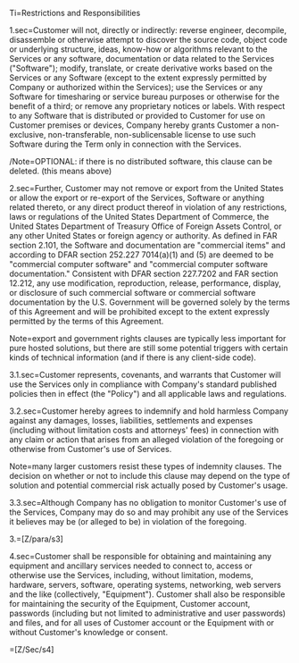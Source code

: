 Ti=Restrictions and Responsibilities

1.sec=Customer will not, directly or indirectly: reverse engineer, decompile, disassemble or otherwise attempt to discover the source code, object code or underlying structure, ideas, know-how or algorithms relevant to the Services or any software, documentation or data related to the Services ("Software"); modify, translate, or create derivative works based on the Services or any Software (except to the extent expressly permitted by Company or authorized within the Services); use the Services or any Software for timesharing or service bureau purposes or otherwise for the benefit of a third; or remove any proprietary notices or labels.  With respect to any Software that is distributed or provided to Customer for use on Customer premises or devices, Company hereby grants Customer a non-exclusive, non-transferable, non-sublicensable license to use such Software during the Term only in connection with the Services.

/Note=OPTIONAL: if there is no distributed software, this clause can be deleted. (this means above)

2.sec=Further, Customer may not remove or export from the United States or allow the export or re-export of the Services, Software or anything related thereto, or any direct product thereof in violation of any restrictions, laws or regulations of the United States Department of Commerce, the United States Department of Treasury Office of Foreign Assets Control, or any other United States or foreign agency or authority.  As defined in FAR section 2.101, the Software and documentation are "commercial items" and according to DFAR section 252.227 7014(a)(1) and (5) are deemed to be "commercial computer software" and "commercial computer software documentation."  Consistent with DFAR section 227.7202 and FAR section 12.212, any use modification, reproduction, release, performance, display, or disclosure of such commercial software or commercial software documentation by the U.S. Government will be governed solely by the terms of this Agreement and will be prohibited except to the extent expressly permitted by the terms of this Agreement.

Note=export and government rights clauses are typically less important for pure hosted solutions, but there are still some potential triggers with certain kinds of technical information (and if there is any client-side code).

3.1.sec=Customer represents, covenants, and warrants that Customer will use the Services only in compliance with Company's standard published policies then in effect (the "Policy") and all applicable laws and regulations.

3.2.sec=Customer hereby agrees to indemnify and hold harmless Company against any damages, losses, liabilities, settlements and expenses (including without limitation costs and attorneys' fees) in connection with any claim or action that arises from an alleged violation of the foregoing or otherwise from Customer's use of Services.

Note=many larger customers resist these types of indemnity clauses.  The decision on whether or not to include this clause may depend on the type of solution and potential commercial risk actually posed by Customer's usage.

3.3.sec=Although Company has no obligation to monitor Customer's use of the Services, Company may do so and may prohibit any use of the Services it believes may be (or alleged to be) in violation of the foregoing.

3.=[Z/para/s3]

4.sec=Customer shall be responsible for obtaining and maintaining any equipment and ancillary services needed to connect to, access or otherwise use the Services, including, without limitation, modems, hardware, servers, software, operating systems, networking, web servers and the like (collectively, "Equipment").  Customer shall also be responsible for maintaining the security of the Equipment, Customer account, passwords (including but not limited to administrative and user passwords) and files, and for all uses of Customer account or the Equipment with or without Customer's knowledge or consent.

=[Z/Sec/s4]
